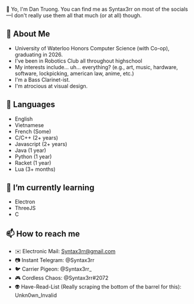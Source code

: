 👋 Yo, I'm Dan Truong. You can find me as Syntax3rr on most of the socials—I don't really use them all that much (or at all) though.

## 📖 About Me
- University of Waterloo Honors Computer Science (with Co-op), graduating in 2026.
- I've been in Robotics Club all throughout highschool
- My interests include... uh... everything? (e.g., art, music, hardware, software, lockpicking, american law, anime, etc.)
- I'm a Bass Clarinet-ist.
- I'm atrocious at visual design.

## 💬 Languages
- English
- Vietnamese
- French        (Some) 
- C/C++           (2+ years)
- Javascript    (2+ years)
- Java          (1 year)
- Python        (1 year)
- Racket        (1 year)
- Lua           (3+ months)

<!-- ## 🔭 I’m currently working on
- A websocket based
- -->

## 🌱 I’m currently learning
- Electron
- ThreeJS
- C

## 📫 How to reach me
- ✉️ Electronic Mail: Syntax3rr@gmail.com
- 📷 Instant Telegram: @Syntax3rr
- 🐦 Carrier Pigeon: @Syntax3rr_
- 🎮 Cordless Chaos: @Syntax3rr#2072
- 👽 Have-Read-List (Really scraping the bottom of the barrel for this): Unkn0wn_Invalid

<!--
## ⚡ Fun fact
- -->
